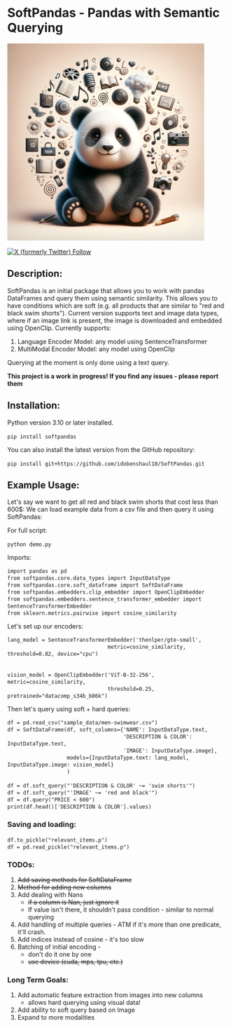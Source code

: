 # SoftPandas - Pandas with Semantic Querying


<img src="soft_panda_logo.png" alt="SoftPandas" title="Logo" width="450">

[//]: # (![GitHub Repo stars]&#40;https://img.shields.io/github/stars/idobenshaul10/SoftPandas?style=social&#41;)
[![X (formerly Twitter) Follow](https://img.shields.io/twitter/follow/ml_norms)](https://twitter.com/ml_norms)

## Description:
SoftPandas is an initial package that allows you to work with pandas DataFrames and query them using semantic similarity.
This allows you to have conditions which are soft (e.g. all products that are similar to "red and black swim shorts"). 
Current version supports text and image data types, where if an image link is present, the image is downloaded and embedded using OpenClip.
Currently supports: 
1. Language Encoder Model: any model using SentenceTransformer
2. MultiModal Encoder Model: any model using OpenClip

Querying at the moment is only done using a text query. 

**This project is a work in progress! If you find any issues - please report them**
                                                                                                                                                                                                                                                                                                                                                                                                                                                                                                                                                                
## Installation:
Python version 3.10 or later installed. 

```pip install softpandas```

You can also install the latest version from the GitHub repository:

```pip install git+https://github.com/idobenshaul10/SoftPandas.git```


## Example Usage:
Let's say we want to get all red and black swim shorts that cost less than 600$:
We can load example data from a csv file and then query it using SoftPandas:

For full script:

```python demo.py```

Imports:
```
import pandas as pd
from softpandas.core.data_types import InputDataType
from softpandas.core.soft_dataframe import SoftDataFrame
from softpandas.embedders.clip_embedder import OpenClipEmbedder
from softpandas.embedders.sentence_transformer_embedder import SentenceTransformerEmbedder
from sklearn.metrics.pairwise import cosine_similarity
```

Let's set up our encoders:
```commandline
lang_model = SentenceTransformerEmbedder('thenlper/gte-small',
                                metric=cosine_similarity, threshold=0.82, device="cpu")


vision_model = OpenClipEmbedder('ViT-B-32-256', metric=cosine_similarity,
                                threshold=0.25, pretrained="datacomp_s34b_b86k")
```
Then let's query using soft + hard queries:

```
df = pd.read_csv("sample_data/men-swimwear.csv")
df = SoftDataFrame(df, soft_columns={'NAME': InputDataType.text,
                                     'DESCRIPTION & COLOR': InputDataType.text, 
                                     'IMAGE': InputDataType.image},
                   models={InputDataType.text: lang_model, InputDataType.image: vision_model}
                   )

df = df.soft_query("'DESCRIPTION & COLOR' ~= 'swim shorts'")
df = df.soft_query("'IMAGE' ~= 'red and black'")
df = df.query("PRICE < 600")
print(df.head()['DESCRIPTION & COLOR'].values)
```



### Saving and loading:

```commandline
df.to_pickle("relevant_items.p")
df = pd.read_pickle("relevant_items.p")
```


### TODOs:
1. ~~Add saving methods for SoftDataFrame~~
2. ~~Method for adding new columns~~
3. Add dealing with Nans
   - ~~if a column is Nan, just ignore it~~
   - If value isn't there, it shouldn't pass condition - similar to normal querying
4. Add handling of multiple queries - ATM if it's more than one predicate, it'll crash.
5. Add indices instead of cosine - it's too slow 
6. Batching of initial encoding - 
   - don't do it one by one
   - ~~use device (cuda, mps, tpu, etc.)~~

   
### Long Term Goals:
1. Add automatic feature extraction from images into new columns
   - allows hard querying using visual data!
2. Add ability to soft query based on Image
3. Expand to more modalities